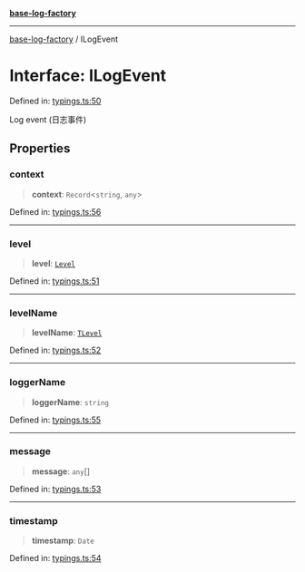 [**base-log-factory**](../index.md)

***

[base-log-factory](../index.md) / ILogEvent

# Interface: ILogEvent

Defined in: [typings.ts:50](https://github.com/fengxinming/log-base/blob/91b255be28ea77ad9d32ba66866f8cc509fce400/src/typings.ts#L50)

Log event (日志事件)

## Properties

### context

> **context**: `Record`\<`string`, `any`\>

Defined in: [typings.ts:56](https://github.com/fengxinming/log-base/blob/91b255be28ea77ad9d32ba66866f8cc509fce400/src/typings.ts#L56)

***

### level

> **level**: [`Level`](../enumerations/Level.md)

Defined in: [typings.ts:51](https://github.com/fengxinming/log-base/blob/91b255be28ea77ad9d32ba66866f8cc509fce400/src/typings.ts#L51)

***

### levelName

> **levelName**: [`TLevel`](../type-aliases/TLevel.md)

Defined in: [typings.ts:52](https://github.com/fengxinming/log-base/blob/91b255be28ea77ad9d32ba66866f8cc509fce400/src/typings.ts#L52)

***

### loggerName

> **loggerName**: `string`

Defined in: [typings.ts:55](https://github.com/fengxinming/log-base/blob/91b255be28ea77ad9d32ba66866f8cc509fce400/src/typings.ts#L55)

***

### message

> **message**: `any`[]

Defined in: [typings.ts:53](https://github.com/fengxinming/log-base/blob/91b255be28ea77ad9d32ba66866f8cc509fce400/src/typings.ts#L53)

***

### timestamp

> **timestamp**: `Date`

Defined in: [typings.ts:54](https://github.com/fengxinming/log-base/blob/91b255be28ea77ad9d32ba66866f8cc509fce400/src/typings.ts#L54)
